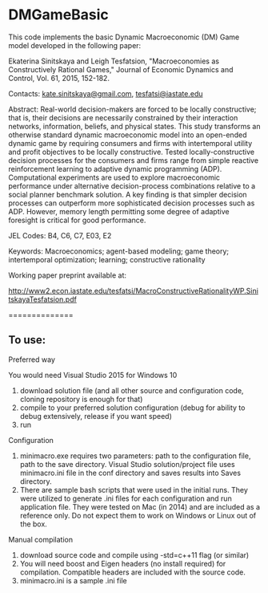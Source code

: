 DMGameBasic
===========

This code implements the basic Dynamic Macroeconomic (DM) Game model developed in the following paper:

Ekaterina Sinitskaya and Leigh Tesfatsion, "Macroeconomies as Constructively Rational Games," Journal of Economic Dynamics and Control, Vol. 61, 2015, 152-182.


Contacts:
kate.sinitskaya@gmail.com, tesfatsi@iastate.edu

Abstract:
Real-world decision-makers are forced to be locally constructive; that is, their decisions are necessarily constrained by their interaction networks, information, beliefs, and physical states. This study transforms an otherwise standard dynamic macroeconomic model into an open-ended dynamic game by requiring consumers and firms with intertemporal utility and profit objectives to be locally constructive. Tested locally-constructive decision processes for the consumers and firms range from simple reactive reinforcement learning to adaptive dynamic programming (ADP). Computational experiments are used to explore macroeconomic performance under alternative decision-process combinations relative to a social planner benchmark solution. A key finding is that simpler decision processes can outperform more sophisticated decision processes such as ADP. However, memory length permitting some degree of adaptive foresight is critical for good performance.

JEL Codes: B4, C6, C7, E03, E2

Keywords:  Macroeconomics; agent-based modeling; game theory; intertemporal optimization; learning; constructive rationality


Working paper preprint available at:

http://www2.econ.iastate.edu/tesfatsi/MacroConstructiveRationalityWP.SinitskayaTesfatsion.pdf


==============

To use:
---------

Preferred way 

You would need Visual Studio 2015 for Windows 10
1. download solution file (and all other source and configuration code, cloning repository is enough for that)
2. compile to your preferred solution configuration (debug for ability to debug extensively, release if you want speed)
3. run


Configuration
1. minimacro.exe requires two parameters: path to the configuration file, path to the save directory. Visual Studio solution/project file uses minimacro.ini file in the conf directory and saves results into Saves directory.
2. There are sample bash scripts that were used in the initial runs. They were utilized to generate .ini files for each configuration and run application file. They were tested on Mac (in 2014) and are included as a reference only. Do not expect them to work on Windows or Linux out of the box. 



Manual compilation
1. download source code and compile using -std=c++11 flag (or similar)
2. You will need boost and Eigen headers (no install required) for compilation. Compatible headers are included with the source code. 
3. minimacro.ini is a sample .ini file

